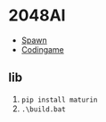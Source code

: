 # 2048AI

- [Spawn](https://github.com/eulerscheZahl/2048/blob/master/src/main/java/engine/Board.java#L25)
- [Codingame](https://www.codingame.com/ide/puzzle/2048)


## lib

1. `pip install maturin`
2. `.\build.bat`